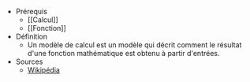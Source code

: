 - Prérequis
	- [[Calcul]]
	- [[Fonction]]
- Définition
	-	Un modèle de calcul est un modèle qui décrit comment le résultat d'une fonction mathématique est obtenu à partir d'entrées.
- Sources
	- [Wikipédia](https://en.wikipedia.org/wiki/Model_of_computation)
